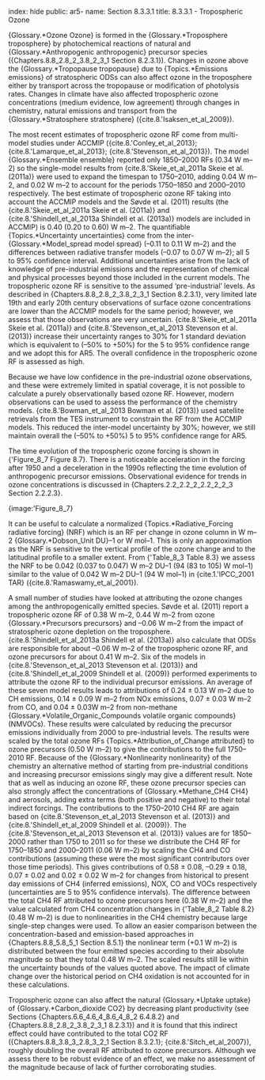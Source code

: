 index: hide
public: ar5-
name: Section 8.3.3.1
title: 8.3.3.1 - Tropospheric Ozone

{Glossary.*Ozone Ozone} is formed in the {Glossary.*Troposphere troposphere} by photochemical reactions of natural and {Glossary.*Anthropogenic anthropogenic} precursor species ({Chapters.8.8_2.8_2_3.8_2_3_1 Section 8.2.3.1}). Changes in ozone above the {Glossary.*Tropopause tropopause} due to {Topics.*Emissions emissions} of stratospheric ODSs can also affect ozone in the troposphere either by transport across the tropopause or modification of photolysis rates. Changes in climate have also affected tropospheric ozone concentrations (medium evidence, low agreement) through changes in chemistry, natural emissions and transport from the {Glossary.*Stratosphere stratosphere} ({cite.8.'Isaksen_et_al_2009}).

The most recent estimates of tropospheric ozone RF come from multi-model studies under ACCMIP ({cite.8.'Conley_et_al_2013}; {cite.8.'Lamarque_et_al_2013}; {cite.8.'Stevenson_et_al_2013}). The model {Glossary.*Ensemble ensemble} reported only 1850–2000 RFs (0.34 W m–2) so the single-model results from {cite.8.'Skeie_et_al_2011a Skeie et al. (2011a)} were used to expand the timespan to 1750–2010, adding 0.04 W m–2, and 0.02 W m–2 to account for the periods 1750–1850 and 2000–2010 respectively. The best estimate of tropospheric ozone RF taking into account the ACCMIP models and the Søvde et al. (2011) results (the {cite.8.'Skeie_et_al_2011a Skeie et al. (2011a)} and {cite.8.'Shindell_et_al_2013a Shindell et al. (2013a)} models are included in ACCMIP) is 0.40 (0.20 to 0.60) W m–2. The quantifiable {Topics.*Uncertainty uncertainties} come from the inter-{Glossary.*Model_spread model spread} (–0.11 to 0.11 W m–2) and the differences between radiative transfer models (–0.07 to 0.07 W m–2); all 5 to 95% confidence interval. Additional uncertainties arise from the lack of knowledge of pre-industrial emissions and the representation of chemical and physical processes beyond those included in the current models. The tropospheric ozone RF is sensitive to the assumed ‘pre-industrial’ levels. As described in {Chapters.8.8_2.8_2_3.8_2_3_1 Section 8.2.3.1}, very limited late 19th and early 20th century observations of surface ozone concentrations are lower than the ACCMIP models for the same period; however, we assess that those observations are very uncertain. {cite.8.'Skeie_et_al_2011a Skeie et al. (2011a)} and {cite.8.'Stevenson_et_al_2013 Stevenson et al. (2013)} increase their uncertainty ranges to 30% for 1 standard deviation which is equivalent to (–50% to +50%) for the 5 to 95% confidence range and we adopt this for AR5. The overall confidence in the tropospheric ozone RF is assessed as high.

Because we have low confidence in the pre-industrial ozone observations, and these were extremely limited in spatial coverage, it is not possible to calculate a purely observationally based ozone RF. However, modern observations can be used to assess the performance of the chemistry models. {cite.8.'Bowman_et_al_2013 Bowman et al. (2013)} used satellite retrievals from the TES instrument to constrain the RF from the ACCMIP models. This reduced the inter-model uncertainty by 30%; however, we still maintain overall the (–50% to +50%) 5 to 95% confidence range for AR5.

The time evolution of the tropospheric ozone forcing is shown in {'Figure_8_7 Figure 8.7}. There is a noticeable acceleration in the forcing after 1950 and a deceleration in the 1990s reflecting the time evolution of anthropogenic precursor emissions. Observational evidence for trends in ozone concentrations is discussed in {Chapters.2.2_2.2_2_2.2_2_2_3 Section 2.2.2.3}.

{image:'Figure_8_7}

It can be useful to calculate a normalized {Topics.*Radiative_Forcing radiative forcing} (NRF) which is an RF per change in ozone column in W m–2 {Glossary.*Dobson_Unit DU}–1 or W mol–1. This is only an approximation as the NRF is sensitive to the vertical profile of the ozone change and to the latitudinal profile to a smaller extent. From {'Table_8_3 Table 8.3} we assess the NRF to be 0.042 (0.037 to 0.047) W m–2 DU–1 (94 (83 to 105) W mol–1) similar to the value of 0.042 W m–2 DU–1 (94 W mol–1) in {cite.1.'IPCC_2001 TAR} ({cite.8.'Ramaswamy_et_al_2001}).

A small number of studies have looked at attributing the ozone changes among the anthropogenically emitted species. Søvde et al. (2011) report a tropospheric ozone RF of 0.38 W m–2, 0.44 W m–2 from ozone {Glossary.*Precursors precursors} and –0.06 W m–2 from the impact of stratospheric ozone depletion on the troposphere. {cite.8.'Shindell_et_al_2013a Shindell et al. (2013a)} also calculate that ODSs are responsible for about –0.06 W m–2 of the tropospheric ozone RF, and ozone precursors for about 0.41 W m–2. Six of the models in {cite.8.'Stevenson_et_al_2013 Stevenson et al. (2013)} and {cite.8.'Shindell_et_al_2009 Shindell et al. (2009)} performed experiments to attribute the ozone RF to the individual precursor emissions. An average of these seven model results leads to attributions of 0.24 ± 0.13 W m–2 due to CH emissions, 0.14 ± 0.09 W m–2 from NOx emissions, 0.07 ± 0.03 W m–2 from CO, and 0.04 ± 0.03W m–2 from non-methane {Glossary.*Volatile_Organic_Compounds volatile organic compounds} (NMVOCs). These results were calculated by reducing the precursor emissions individually from 2000 to pre-industrial levels. The results were scaled by the total ozone RFs {Topics.*Attribution_of_Change attributed} to ozone precursors (0.50 W m–2) to give the contributions to the full 1750–2010 RF. Because of the {Glossary.*Nonlinearity nonlinearity} of the chemistry an alternative method of starting from pre-industrial conditions and increasing precursor emissions singly may give a different result. Note that as well as inducing an ozone RF, these ozone precursor species can also strongly affect the concentrations of {Glossary.*Methane_CH4 CH4} and aerosols, adding extra terms (both positive and negative) to their total indirect forcings. The contributions to the 1750–2010 CH4 RF are again based on {cite.8.'Stevenson_et_al_2013 Stevenson et al. (2013)} and {cite.8.'Shindell_et_al_2009 Shindell et al. (2009)}. The {cite.8.'Stevenson_et_al_2013 Stevenson et al. (2013)} values are for 1850–2000 rather than 1750 to 2011 so for these we distribute the CH4 RF for 1750–1850 and 2000–2011 (0.06 W m–2) by scaling the CH4 and CO contributions (assuming these were the most significant contributors over those time periods). This gives contributions of 0.58 ± 0.08, –0.29 ± 0.18, 0.07 ± 0.02 and 0.02 ± 0.02 W m–2 for changes from historical to present day emissions of CH4 (inferred emissions), NOX, CO and VOCs respectively (uncertainties are 5 to 95% confidence intervals). The difference between the total CH4 RF attributed to ozone precursors here (0.38 W m–2) and the value calculated from CH4 concentration changes in {'Table_8_2 Table 8.2} (0.48 W m–2) is due to nonlinearities in the CH4 chemistry because large single-step changes were used. To allow an easier comparison between the concentration-based and emission-based approaches in {Chapters.8.8_5.8_5_1 Section 8.5.1} the nonlinear term (+0.1 W m–2) is distributed between the four emitted species according to their absolute magnitude so that they total 0.48 W m–2. The scaled results still lie within the uncertainty bounds of the values quoted above. The impact of climate change over the historical period on CH4 oxidation is not accounted for in these calculations.

Tropospheric ozone can also affect the natural {Glossary.*Uptake uptake} of {Glossary.*Carbon_dioxide CO2} by decreasing plant productivity (see Sections {Chapters.6.6_4.6_4_8.6_4_8_2 6.4.8.2} and {Chapters.8.8_2.8_2_3.8_2_3_1 8.2.3.1}) and it is found that this indirect effect could have contributed to the total CO2 RF ({Chapters.8.8_3.8_3_2.8_3_2_1 Section 8.3.2.1}; {cite.8.'Sitch_et_al_2007}), roughly doubling the overall RF attributed to ozone precursors. Although we assess there to be robust evidence of an effect, we make no assessment of the magnitude because of lack of further corroborating studies.
